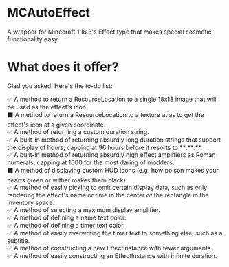 # MCAutoEffect
A wrapper for Minecraft 1.16.3's Effect type that makes special cosmetic functionality easy.

# What does it offer?
Glad you asked. Here's the to-do list:

✅ A method to return a ResourceLocation to a single 18x18 image that will be used as the effect's icon.<br/>
⬛ A method to return a ResourceLocation to a texture atlas to get the effect's icon at a given coordinate.<br/>
✅ A method of returning a custom duration string.<br/>
✅ A built-in method of returning absurdly long duration strings that support the display of hours, capping at 96 hours before it resorts to \*\*:\*\*:\*\*.<br/>
✅ A built-in method of returning absurdly high effect amplifiers as Roman numerals, capping at 1000 for the most daring of modders.<br/>
⬛ A method of displaying custom HUD icons (e.g. how poison makes your hearts green or wither makes them black)<br/>
✅ A method of easily picking to omit certain display data, such as only rendering the effect's name or time in the center of the rectangle in the inventory space.<br/>
✅ A method of selecting a maximum display amplifier.<br/>
✅ A method of defining a name text color.<br/>
✅ A method of defining a timer text color.<br/>
✅ A method of easily overwriting the timer text to something else, such as a subtitle.<br/>
✅ A method of constructing a new EffectInstance with fewer arguments.<br/>
✅ A method of easily constructing an EffectInstance with infinite duration.<br/>
